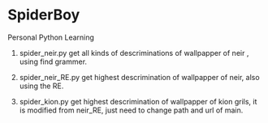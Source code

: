 # SpiderBoy
Personal Python Learning 

1. spider_neir.py   get all kinds of descriminations of wallpapper of neir , using find grammer.

2. spider_neir_RE.py   get highest descrimination of wallpapper of neir, also using the RE.

3. spider_kion.py   get highest descrimination of wallpapper of kion grils, it is modified from neir_RE, just need to change path and url of main.
